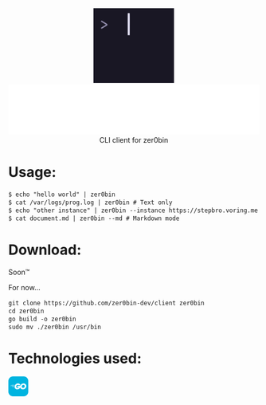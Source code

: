 <div align="center">
    <img src="https://raw.githubusercontent.com/zer0bin-dev/.github/main/zer0bin-client.svg" height="150px"/>
	<br>
    <img src="https://raw.githubusercontent.com/zer0bin-dev/.github/main/zer0bin-client-rainbow.svg" height="100"/>
	<br>
    CLI client for zer0bin
    <br>
</div>

# Usage:

```
$ echo "hello world" | zer0bin
$ cat /var/logs/prog.log | zer0bin # Text only
$ echo "other instance" | zer0bin --instance https://stepbro.voring.me
$ cat document.md | zer0bin --md # Markdown mode
```

# Download:

Soon:tm:

For now...
```
git clone https://github.com/zer0bin-dev/client zer0bin
cd zer0bin
go build -o zer0bin
sudo mv ./zer0bin /usr/bin
```

# Technologies used:

<a href="https://www.rust-lang.org/"><img src="https://github.com/tandpfun/skill-icons/raw/main/icons/GoLang.svg" height=40/></a>
